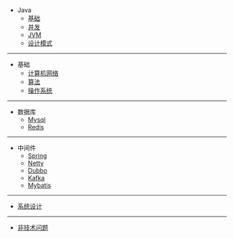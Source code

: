<!-- docs/_sidebar.md -->
* Java
   * [基础](java/基础.md)
   * [并发](java/并发.md)
   * [JVM](java/JVM.md)
   * [设计模式](java/设计模式.md)
---
* 基础
   * [计算机网络](basic/计算机网络.md)
   * [算法](basic/算法.md)
   * [操作系统](basic/操作系统.md)
---
* 数据库
   * [Mysql](database/MYSQL.md)
   * [Redis](database/REDIS.md)
---
* 中间件
   * [Spring](middleware/Spring.md)
   * [Netty](middleware/Netty.md)
   * [Dubbo](middleware/Dubbo.md)
   * [Kafka](middleware/Kafka.md)
   * [Mybatis](middleware/Mybatis.md)
---
* [系统设计](framework/系统设计.md)
---
* [非技术问题](nonTech/非技术问题.md)